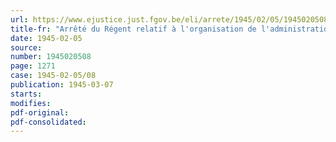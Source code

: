 ```yaml
---
url: https://www.ejustice.just.fgov.be/eli/arrete/1945/02/05/1945020508/justel
title-fr: "Arrêté du Régent relatif à l'organisation de l'administration du budget et du contrôle des dépenses"
date: 1945-02-05
source:
number: 1945020508
page: 1271
case: 1945-02-05/08
publication: 1945-03-07
starts:
modifies:
pdf-original:
pdf-consolidated:
---
```


